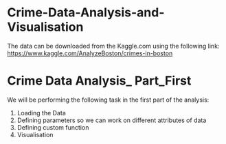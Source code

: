 # Crime-Data-Analysis-and-Visualisation
The data can be downloaded from the Kaggle.com using the following link:
  https://www.kaggle.com/AnalyzeBoston/crimes-in-boston

# Crime Data Analysis_ Part_First
We will be performing the following task in the first part of the analysis:
 1. Loading the Data
 2. Defining parameters so we can work on different attributes of data
 3. Defining custom function
 4. Visualisation
